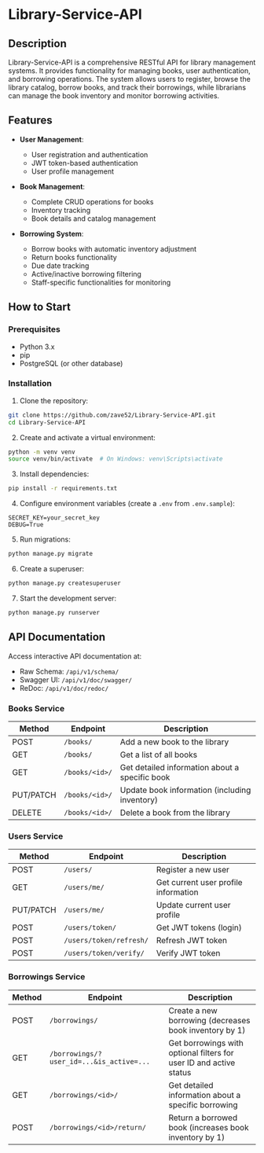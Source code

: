 # Library-Service-API

## Description

Library-Service-API is a comprehensive RESTful API for library management systems. It provides functionality for
managing books, user authentication, and borrowing operations. The system allows users to register, browse the library
catalog, borrow books, and track their borrowings, while librarians can manage the book inventory and monitor borrowing
activities.

## Features

- **User Management**:
    - User registration and authentication
    - JWT token-based authentication
    - User profile management

- **Book Management**:
    - Complete CRUD operations for books
    - Inventory tracking
    - Book details and catalog management

- **Borrowing System**:
    - Borrow books with automatic inventory adjustment
    - Return books functionality
    - Due date tracking
    - Active/inactive borrowing filtering
    - Staff-specific functionalities for monitoring

## How to Start

### Prerequisites

- Python 3.x
- pip
- PostgreSQL (or other database)

### Installation

1. Clone the repository:

```bash
git clone https://github.com/zave52/Library-Service-API.git
cd Library-Service-API
```

2. Create and activate a virtual environment:

```bash
python -m venv venv
source venv/bin/activate  # On Windows: venv\Scripts\activate
```

3. Install dependencies:

```bash
pip install -r requirements.txt
```

4. Configure environment variables (create a `.env` from `.env.sample`):

```
SECRET_KEY=your_secret_key
DEBUG=True
```

5. Run migrations:

```bash
python manage.py migrate
```

6. Create a superuser:

```bash
python manage.py createsuperuser
```

7. Start the development server:

```bash
python manage.py runserver
```

## API Documentation

Access interactive API documentation at:

- Raw Schema: `/api/v1/schema/`
- Swagger UI: `/api/v1/doc/swagger/`
- ReDoc: `/api/v1/doc/redoc/`

### Books Service

| Method    | Endpoint       | Description                                    |
|-----------|----------------|------------------------------------------------|
| POST      | `/books/`      | Add a new book to the library                  |
| GET       | `/books/`      | Get a list of all books                        |
| GET       | `/books/<id>/` | Get detailed information about a specific book |
| PUT/PATCH | `/books/<id>/` | Update book information (including inventory)  |
| DELETE    | `/books/<id>/` | Delete a book from the library                 |

### Users Service

| Method    | Endpoint                | Description                          |
|-----------|-------------------------|--------------------------------------|
| POST      | `/users/`               | Register a new user                  | |
| GET       | `/users/me/`            | Get current user profile information |
| PUT/PATCH | `/users/me/`            | Update current user profile          |
| POST      | `/users/token/`         | Get JWT tokens (login)               |
| POST      | `/users/token/refresh/` | Refresh JWT token                    |
| POST      | `/users/token/verify/`  | Verify JWT token                     |

### Borrowings Service

| Method | Endpoint                                 | Description                                                        |
|--------|------------------------------------------|--------------------------------------------------------------------|
| POST   | `/borrowings/`                           | Create a new borrowing (decreases book inventory by 1)             |
| GET    | `/borrowings/?user_id=...&is_active=...` | Get borrowings with optional filters for user ID and active status |
| GET    | `/borrowings/<id>/`                      | Get detailed information about a specific borrowing                |
| POST   | `/borrowings/<id>/return/`               | Return a borrowed book (increases book inventory by 1)             |
